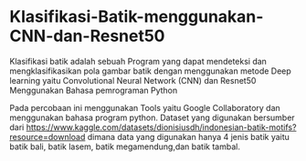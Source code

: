 # Klasifikasi-Batik-menggunakan-CNN-dan-Resnet50
Klasifikasi  batik   adalah  sebuah  Program  yang  dapat mendeteksi  dan  mengklasifikasikan  pola gambar batik dengan menggunakan metode Deep learning yaitu Convolutional Neural Network (CNN) dan Resnet50 Menggunakan Bahasa pemrograman Python

Pada percobaan ini menggunakan Tools yaitu Google Collaboratory dan menggunakan bahasa program python. Dataset yang digunakan bersumber dari https://www.kaggle.com/datasets/dionisiusdh/indonesian-batik-motifs?resource=download dimana data yang digunakan hanya 4 jenis batik yaitu batik bali, batik lasem, batik megamendung,dan batik tambal.
